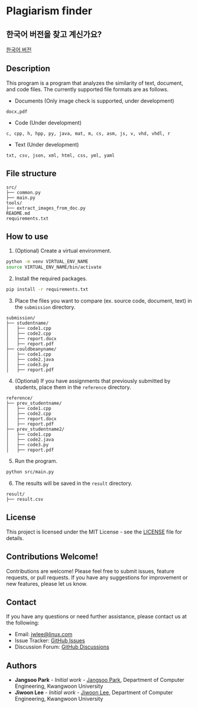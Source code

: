 # Plagiarism finder

## 한국어 버전을 찾고 계신가요?
[한국어 버전](README_kr.md)

## Description
This program is a program that analyzes the similarity of text, document, and code files.
The currently supported file formats are as follows.

- Documents (Only image check is supported, under development)
```text
docx,pdf
```
- Code (Under development)
```text
c, cpp, h, hpp, py, java, mat, m, cs, asm, js, v, vhd, vhdl, r
```
- Text (Under development)
```text
txt, csv, json, xml, html, css, yml, yaml
```

## File structure
```text
src/
├── common.py
├── main.py
tools/
├── extract_images_from_doc.py
README.md
requirements.txt
```

## How to use
1. (Optional) Create a virtual environment.
```bash
python -m venv VIRTUAL_ENV_NAME
source VIRTUAL_ENV_NAME/bin/activate
```

2. Install the required packages.
```bash
pip install -r requirements.txt
```

3. Place the files you want to compare (ex. source code, document, text) in the `submission` directory.
```text
submission/
├── studentname/
│   ├── code1.cpp
│   ├── code2.cpp
│   ├── report.docx
│   ├── report.pdf
├── couldbeanyname/
│   ├── code1.cpp
│   ├── code2.java
│   ├── code3.py
│   ├── report.pdf
```

4. (Optional) If you have assignments that previously submitted by students, place them in the `reference` directory.
```text
reference/
├── prev_studentname/
│   ├── code1.cpp
│   ├── code2.cpp
│   ├── report.docx
│   ├── report.pdf
├── prev_studentname2/
│   ├── code1.cpp
│   ├── code2.java
│   ├── code3.py
│   ├── report.pdf
```
5. Run the program.
```bash
python src/main.py
```

6. The results will be saved in the `result` directory.
```text
result/
├── result.csv
```

## License
This project is licensed under the MIT License - see the [LICENSE](LICENSE) file for details.

## Contributions Welcome!
Contributions are welcome! Please feel free to submit issues, feature requests, or pull requests. If you have any suggestions for improvement or new features, please let us know.

## Contact
If you have any questions or need further assistance, please contact us at the following:
- Email: [jwlee@linux.com](mailto:jwlee@linux.com)
- Issue Tracker: [GitHub Issues](https://github.com/metr0jw/Plagiarism-finder/issues)
- Discussion Forum: [GitHub Discussions](https://github.com/metr0jw/Plagiarism-finder/discussions)

## Authors
- **Jangsoo Park** - *Initial work* - [Jangsoo Park](https://github.com/jangsoopark), Department of Computer Engineering, Kwangwoon University
- **Jiwoon Lee** - *Initial work* - [Jiwoon Lee](https://github.com/metr0jw), Department of Computer Engineering, Kwangwoon University
